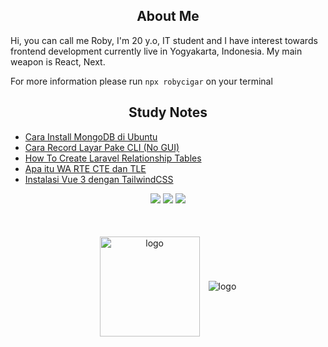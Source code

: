 
<h2 align="center">About Me</h2>
Hi, you can call me Roby, I'm 20 y.o, IT student and I have interest towards frontend development currently live in Yogyakarta, Indonesia. My main weapon is React, Next. 

For more information please run `npx robycigar` on your terminal

<h2 align="center">Study Notes</h2>

<!-- BLOG-POST-LIST:START -->
- [Cara Install MongoDB di Ubuntu](https://dev.to/robycigar/cara-install-mongodb-di-ubuntu-14l4)
- [Cara Record Layar Pake CLI &lpar;No GUI&rpar;](https://dev.to/robycigar/cara-record-layar-pake-cli-no-gui-8ei)
- [How To Create Laravel Relationship Tables](https://dev.to/robycigar/how-to-create-laravel-relationship-tables-10mi)
- [Apa itu WA RTE CTE dan TLE](https://dev.to/robycigar/apa-itu-wa-rte-cte-dan-tle-3gh6)
- [Instalasi Vue 3 dengan TailwindCSS](https://dev.to/robycigar/menggunakan-vue-3-dengan-tailwindcss-5b25)
<!-- BLOG-POST-LIST:END -->

<p align="center">
  <img src="https://img.shields.io/badge/OS-Linux-lightbrown" />
  <img src="https://gpvc.arturio.dev/RobyCigar" />
  <img src="https://img.shields.io/github/followers/RobyCigar?style=social" />
</p>
<br/>

<p align="center">
<img src="https://github-readme-stats.vercel.app/api?username=robycigar&show_icons=true" alt="logo" height="160" align="center" style="margin: 5px; margin-bottom: 20px;" />
  <img src="https://github-readme-stats.vercel.app/api/top-langs/?username=robycigar&hide=javascript,php,blade,html,css&langs_count=3" alt="logo" align="center" style="margin: 5px; margin-bottom: 20px;" />
</p>

